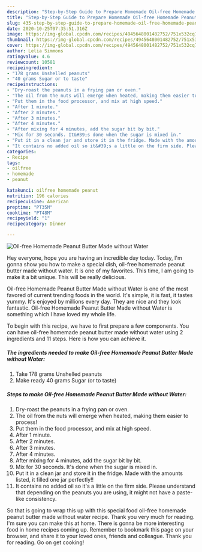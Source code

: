 ```yaml
---
description: "Step-by-Step Guide to Prepare Homemade Oil-free Homemade Peanut Butter Made without Water"
title: "Step-by-Step Guide to Prepare Homemade Oil-free Homemade Peanut Butter Made without Water"
slug: 435-step-by-step-guide-to-prepare-homemade-oil-free-homemade-peanut-butter-made-without-water
date: 2020-10-25T07:35:51.316Z
image: https://img-global.cpcdn.com/recipes/4945648001482752/751x532cq70/oil-free-homemade-peanut-butter-made-without-water-recipe-main-photo.jpg
thumbnail: https://img-global.cpcdn.com/recipes/4945648001482752/751x532cq70/oil-free-homemade-peanut-butter-made-without-water-recipe-main-photo.jpg
cover: https://img-global.cpcdn.com/recipes/4945648001482752/751x532cq70/oil-free-homemade-peanut-butter-made-without-water-recipe-main-photo.jpg
author: Lelia Simmons
ratingvalue: 4.6
reviewcount: 10581
recipeingredient:
- "178 grams Unshelled peanuts"
- "40 grams Sugar or to taste"
recipeinstructions:
- "Dry-roast the peanuts in a frying pan or oven."
- "The oil from the nuts will emerge when heated, making them easier to process!"
- "Put them in the food processor, and mix at high speed."
- "After 1 minute."
- "After 2 minutes."
- "After 3 minutes."
- "After 4 minutes."
- "After mixing for 4 minutes, add the sugar bit by bit."
- "Mix for 30 seconds. It&#39;s done when the sugar is mixed in."
- "Put it in a clean jar and store it in the fridge. Made with the amounts listed, it filled one jar perfectly!!"
- "It contains no added oil so it&#39;s a little on the firm side. Please understand that depending on the peanuts you are using, it might not have a paste-like consistency."
categories:
- Recipe
tags:
- oilfree
- homemade
- peanut

katakunci: oilfree homemade peanut 
nutrition: 196 calories
recipecuisine: American
preptime: "PT35M"
cooktime: "PT48M"
recipeyield: "1"
recipecategory: Dinner

---
```



![Oil-free Homemade Peanut Butter Made without Water](https://img-global.cpcdn.com/recipes/4945648001482752/751x532cq70/oil-free-homemade-peanut-butter-made-without-water-recipe-main-photo.jpg)

Hey everyone, hope you are having an incredible day today. Today, I'm gonna show you how to make a special dish, oil-free homemade peanut butter made without water. It is one of my favorites. This time, I am going to make it a bit unique. This will be really delicious.

Oil-free Homemade Peanut Butter Made without Water is one of the most favored of current trending foods in the world. It's simple, it is fast, it tastes yummy. It's enjoyed by millions every day. They are nice and they look fantastic. Oil-free Homemade Peanut Butter Made without Water is something which I have loved my whole life.




To begin with this recipe, we have to first prepare a few components. You can have oil-free homemade peanut butter made without water using 2 ingredients and 11 steps. Here is how you can achieve it.

<!--inarticleads1-->

##### The ingredients needed to make Oil-free Homemade Peanut Butter Made without Water:

1. Take 178 grams Unshelled peanuts
1. Make ready 40 grams Sugar (or to taste)




<!--inarticleads2-->

##### Steps to make Oil-free Homemade Peanut Butter Made without Water:

1. Dry-roast the peanuts in a frying pan or oven.
1. The oil from the nuts will emerge when heated, making them easier to process!
1. Put them in the food processor, and mix at high speed.
1. After 1 minute.
1. After 2 minutes.
1. After 3 minutes.
1. After 4 minutes.
1. After mixing for 4 minutes, add the sugar bit by bit.
1. Mix for 30 seconds. It&#39;s done when the sugar is mixed in.
1. Put it in a clean jar and store it in the fridge. Made with the amounts listed, it filled one jar perfectly!!
1. It contains no added oil so it&#39;s a little on the firm side. Please understand that depending on the peanuts you are using, it might not have a paste-like consistency.




So that is going to wrap this up with this special food oil-free homemade peanut butter made without water recipe. Thank you very much for reading. I'm sure you can make this at home. There is gonna be more interesting food in home recipes coming up. Remember to bookmark this page on your browser, and share it to your loved ones, friends and colleague. Thank you for reading. Go on get cooking!

